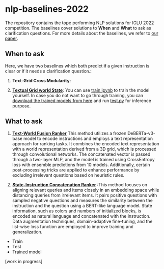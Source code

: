 # nlp-baselines-2022
The repository contains the tope performing NLP solutions for IGLU 2022 competition. The baselines cover solutions to **When** and **What** to ask as clarification questions. 
For more details about the baselines, we refer to [our paper](https://arxiv.org/pdf/2305.10783). 

## When to ask
Here, we have two baselines which both predict if a given instruction is clear or if it needs a clarification question.:

1. **Text-Grid Cross Modularity**:

2. [**Textual Grid world State**]((https://github.com/iglu-contest/nlp-baselines-2022/tree/main/classifiers/Textual%20Grid%20world%20State%20Baseline)): You can use [train.ipynb](https://github.com/iglu-contest/nlp-baselines-2022/blob/main/classifiers/Textual%20Grid%20world%20State%20Baseline/train.ipynb)  to train the model yourself. In case you do not want to go through training, you can [download the trained models from here](https://drive.google.com/drive/folders/11F_m8Qihv8AMZlfrr4P0-zrQOjPC8bnT?usp=drive_link) and run [test.py](https://github.com/iglu-contest/nlp-baselines-2022/blob/main/classifiers/Textual%20Grid%20world%20State%20Baseline/test.py) for inference purpose. 
 
## What to ask
1.  [**Text-World Fusion Ranker**]() This method utilizes a frozen DeBERTa-v3-base model to encode instructions and employs a text representation approach for ranking tasks. It combines the encoded text representation with a world representation derived from a 3D grid, which is processed through convolutional networks. The concatenated vector is passed through a two-layer MLP, and the model is trained using CrossEntropy loss with ensemble predictions from 10 models. Additionally, certain post-processing tricks are applied to enhance performance by excluding irrelevant questions based on heuristic rules.

3.  [**State-Instruction Concatenation Ranker**]() :This method focuses on aligning relevant queries and items closely in an embedding space while distancing queries from irrelevant items. It pairs positive questions with sampled negative questions and measures the similarity between the instruction and the question using a BERT-like language model. State information, such as colors and numbers of initialized blocks, is encoded as natural language and concatenated with the instruction. Data augmentation techniques, domain-adaptive fine-tuning, and the list-wise loss function are employed to improve training and generalization.
- Train
- Test
- Trained model

[work in progress]
